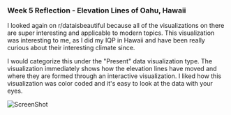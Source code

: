 ### Week 5 Reflection -  Elevation Lines of Oahu, Hawaii

I looked again on r/dataisbeautiful because all of the visualizations on there are super interesting and applicable to modern topics. 
This visualization was interesting to me, as I did my IQP in Hawaii and have been really curious about their interesting climate since. 

I would categorize this under the "Present" data visualization type. The visualization immediately shows how the elevation lines have moved and where they are formed through an interactive visualization. I liked how this visualization was color coded and it's easy to look at the data with your eyes. 

![ScreenShot](https://github.com/danyabaron/reflections-1/blob/master/assets/the%20office.png)
